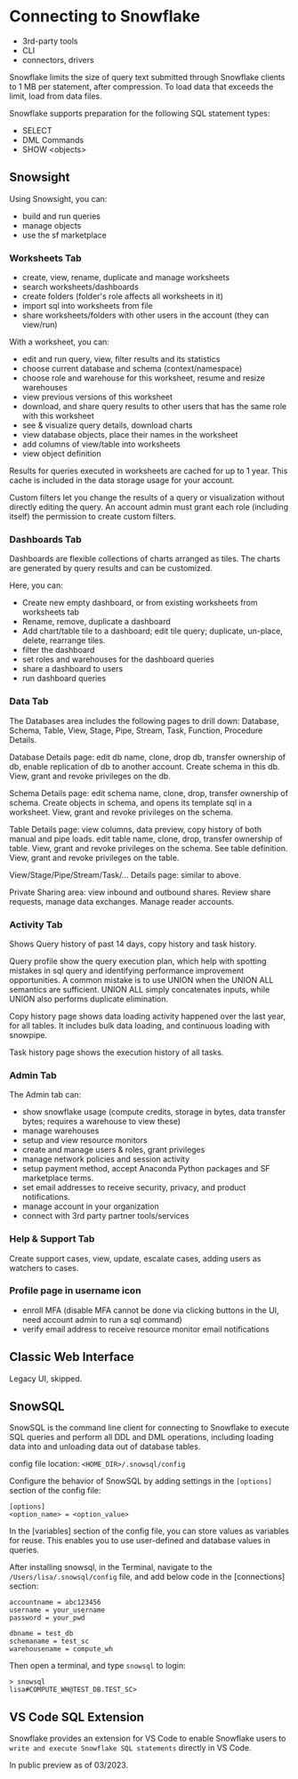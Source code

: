 # Connecting to Snowflake
- 3rd-party tools
- CLI
- connectors, drivers

Snowflake limits the size of query text submitted through Snowflake clients to 1 MB per statement, after compression. To load data that exceeds the limit, load from data files. 

Snowflake supports preparation for the following SQL statement types:
- SELECT
- DML Commands
- SHOW \<objects\>

## Snowsight
Using Snowsight, you can:
- build and run queries
- manage objects
- use the sf marketplace

### Worksheets Tab
- create, view, rename, duplicate and manage worksheets
- search worksheets/dashboards
- create folders (folder's role affects all worksheets in it)
- import sql into worksheets from file
- share worksheets/folders with other users in the account (they can view/run)

With a worksheet, you can: 
- edit and run query, view, filter results and its statistics
- choose current database and schema (context/namespace)
- choose role and warehouse for this worksheet, resume and resize warehouses
- view previous versions of this worksheet
- download, and share query results to other users that has the same role with this worksheet
- see & visualize query details, download charts
- view database objects, place their names in the worksheet
- add columns of view/table into worksheets
- view object definition

Results for queries executed in worksheets are cached for up to 1 year. This cache is included in the data storage usage for your account.

Custom filters let you change the results of a query or visualization without directly editing the query. An account admin must grant each role (including itself) the permission to create custom filters.

### Dashboards Tab
Dashboards are flexible collections of charts arranged as tiles. The charts are generated by query results and can be customized.

Here, you can:
- Create new empty dashboard, or from existing worksheets from worksheets tab
- Rename, remove, duplicate a dashboard
- Add chart/table tile to a dashboard; edit tile query; duplicate, un-place, delete, rearrange tiles. 
- filter the dashboard
- set roles and warehouses for the dashboard queries
- share a dashboard to users
- run dashboard queries

### Data Tab
The Databases area includes the following pages to drill down: Database, Schema, Table, View, Stage, Pipe, Stream, Task, Function, Procedure Details. 

Database Details page: edit db name, clone, drop db, transfer ownership of db, enable replication of db to another account. Create schema in this db. View, grant and revoke privileges on the db. 

Schema Details page: edit schema name, clone, drop, transfer ownership of schema. Create objects in schema, and opens its template sql in a worksheet. View, grant and revoke privileges on the schema. 

Table Details page: view columns, data preview, copy history of both manual and pipe loads. edit table name, clone, drop, transfer ownership of table. View, grant and revoke privileges on the schema. See table definition. View, grant and revoke privileges on the table. 

View/Stage/Pipe/Stream/Task/... Details page: similar to above. 

Private Sharing area: view inbound and outbound shares. Review share requests, manage data exchanges. Manage reader accounts. 

### Activity Tab
Shows Query history of past 14 days, copy history and task history. 

Query profile show the query execution plan, which help with spotting mistakes in sql query and identifying performance improvement opportunities. A common mistake is to use UNION when the UNION ALL semantics are sufficient. UNION ALL simply concatenates inputs, while UNION also performs duplicate elimination.

Copy history page shows data loading activity happened over the last year, for all tables. It includes bulk data loading, and continuous loading with snowpipe. 

Task history page shows the execution history of all tasks. 

### Admin Tab
The Admin tab can: 
- show snowflake usage (compute credits, storage in bytes, data transfer bytes; requires a warehouse to view these)
- manage warehouses
- setup and view resource monitors
- create and manage users & roles, grant privileges
- manage network policies and session activity
- setup payment method, accept Anaconda Python packages and SF marketplace terms. 
- set email addresses to receive security, privacy, and product notifications.
- manage account in your organization
- connect with 3rd party partner tools/services

### Help & Support Tab
Create support cases, view, update, escalate cases, adding users as watchers to cases. 

### Profile page in username icon
- enroll MFA (disable MFA cannot be done via clicking buttons in the UI, need account admin to run a sql command)
- verify email address to receive resource monitor email notifications

## Classic Web Interface
Legacy UI, skipped. 

## SnowSQL
SnowSQL is the command line client for connecting to Snowflake to execute SQL queries and perform all DDL and DML operations, including loading data into and unloading data out of database tables.

config file location: `<HOME_DIR>/.snowsql/config`

Configure the behavior of SnowSQL by adding settings in the `[options]` section of the config file:
```
[options]
<option_name> = <option_value>
```
In the [variables] section of the config file, you can store values as variables for reuse. This enables you to use user-defined and database values in queries.

After installing snowsql, in the Terminal, navigate to the `/Users/lisa/.snowsql/config` file, and add below code in the [connections] section: 
```console
accountname = abc123456
username = your_username
password = your_pwd

dbname = test_db
schemaname = test_sc
warehousename = compute_wh
```

Then open a terminal, and type `snowsql` to login:
```console
> snowsql
lisa#COMPUTE_WH@TEST_DB.TEST_SC>
```

## VS Code SQL Extension
Snowflake provides an extension for VS Code to enable Snowflake users to `write and execute Snowflake SQL statements` directly in VS Code. 

In public preview as of 03/2023. 











